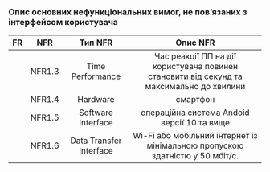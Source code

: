 ### Опис основних нефункціональних вимог, не пов’язаних з інтерфейсом користувача

| FR | NFR | Тип NFR | Опис NFR |
|:--:|:---:|:-------:|:--------:|
| | NFR1.3 | Time Performance | Час реакції ПП на дії користувача повинен становити від секунд та максимально до хвилини |
| | NFR1.4 | Hardware | смартфон |
| | NFR1.5 | Software Interface | операційна система Andoid версії 10 та вище |
| | NFR1.6 | Data Transfer Interface | Wi-Fi або мобільний інтернет із мінімальною пропускою здатністю у 50 мбіт/c. |
